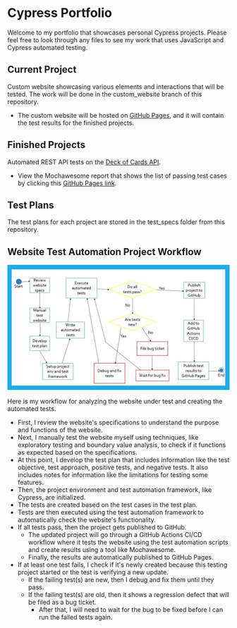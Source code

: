 # Cypress Portfolio

Welcome to my portfolio that showcases personal Cypress projects. Please feel free to look through any files to see my work that uses JavaScript and Cypress automated testing.

## Current Project

Custom website showcasing various elements and interactions that will be tested. The work will be done in the custom_website branch of this repository.

- The custom website will be hosted on [GitHub Pages](https://albentrang.github.io/cypress-portfolio/), and it will contain the test results for the finished projects.

## Finished Projects

Automated REST API tests on the [Deck of Cards API](https://www.deckofcardsapi.com/).

- View the Mochawesome report that shows the list of passing test cases by clicking this [GitHub Pages link](https://albentrang.github.io/cypress-portfolio/deck-report.html).

## Test Plans

The test plans for each project are stored in the test_specs folder from this repository.

## Website Test Automation Project Workflow

![My workflow for analyzing the website under test and creating the automated tests](test_specs/software_qa_workflow.jpg 'Website Test Automation Project Workflow')

Here is my workflow for analyzing the website under test and creating the automated tests.

- First, I review the website's specifications to understand the purpose and functions of the website.
- Next, I manually test the website myself using techniques, like exploratory testing and boundary value analysis, to check if it functions as expected based on the specifications.
- At this point, I develop the test plan that includes information like the test objective, test approach, positive tests, and negative tests. It also includes notes for information like the limitations for testing some features.
- Then, the project environment and test automation framework, like Cypress, are initialized.
- The tests are created based on the test cases in the test plan.
- Tests are then executed using the test automation framework to automatically check the website's functionality.
- If all tests pass, then the project gets published to GitHub.
  - The updated project will go through a GitHub Actions CI/CD workflow where it tests the website using the test automation scripts and create results using a tool like Mochawesome.
  - Finally, the results are automatically published to GitHub Pages.
- If at least one test fails, I check if it's newly created because this testing project started or the test is verifying a new update.
  - If the failing test(s) are new, then I debug and fix them until they pass.
  - If the failing test(s) are old, then it shows a regression defect that will be filed as a bug ticket.
    - After that, I will need to wait for the bug to be fixed before I can run the failed tests again.
